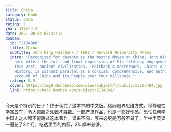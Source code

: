 ```yaml
---
title: China
category: book
status: done
rating: 5
year: 1992-4-1
date: 2021-08-04 05:31:12
douban:
  id: "2134066"
  title: China
  subtitle: John King Fairbank / 1992 / Harvard University Press
  intro: "Recognized for decades as the West's doyen on China, John King Fairbank
    here offers the full and final expression of his lifelong engagement with
    this vast, ancient civilization.  Fairbank's masterwork, China: A New
    History, is without parallel as a concise, comprehensive, and authoritative
    account of China and its People over four millennia."
  rating: 8.5
  cover: https://img9.doubanio.com/view/subject/l/public/s3203404.jpg
  link: https://book.douban.com/subject/2134066/
---
```


今天是个特别的日子：终于读完了这本书的中文版。格局眼界思维方式，冷静理性学富五车，令人佩服之处数不胜数。一部严肃作品，也是一部好作品。恐怕任何学中国史之人都不能跳过这本著作。读来不易，写来必更是万般不易了。半中半英读一遍花了2个月，吃透里面的内容，2年都未必够。